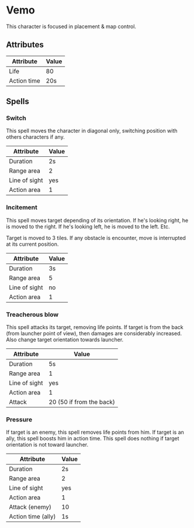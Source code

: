 # Vemo

This character is focused in placement & map control.

## Attributes

| Attribute | Value |
| --- | --- |
| Life | 80 |
| Action time | 20s |

## Spells

### Switch

This spell moves the character in diagonal only, switching position with others characters if any.

| Attribute | Value |
| --- | --- |
| Duration | 2s |
| Range area | 2 |
| Line of sight | yes |
| Action area | 1 |

### Incitement

This spell moves target depending of its orientation. If he's looking right, he is moved to the right. If he's looking left, he is moved to the left. Etc.

Target is moved to 3 tiles. If any obstacle is encounter, move is interrupted at its current position.

| Attribute | Value |
| --- | --- |
| Duration | 3s |
| Range area | 5 |
| Line of sight | no |
| Action area | 1 |

### Treacherous blow

This spell attacks its target, removing life points. If target is from the back (from launcher point of view), then damages are considerably increased. Also change target orientation towards launcher.

| Attribute | Value |
| --- | --- |
| Duration | 5s |
| Range area | 1 |
| Line of sight | yes |
| Action area | 1 |
| Attack | 20 (50 if from the back) |

### Pressure

If target is an enemy, this spell removes life points from him. If target is an ally, this spell boosts him in action time.
This spell does nothing if target orientation is not toward launcher.

| Attribute | Value |
| --- | --- |
| Duration | 2s |
| Range area | 2 |
| Line of sight | yes |
| Action area | 1 |
| Attack (enemy) | 10 |
| Action time (ally) | 1s |
